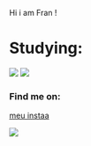 <p> Hi i am Fran ! </P>
<h1> Studying: </h1>
<p> <img src="https://img.shields.io/badge/HTML5-E34F26?style=for-the-badge&logo=html5&logoColor=white"> </img> <img src="https://img.shields.io/badge/CSS3-1572B6?style=for-the-badge&logo=css3&logoColor=white" </p>

<h3> Find me on: </h3> 
<p><a href="https://www.instagram.com/_mnhgdfs_/" ALT="https://img.shields.io/badge/Instagram-E4405F?style=for-the-badge&logo=instagram&logoColor=white">meu instaa
</a> </p>
  <p>  <img src="https://pa1.narvii.com/6515/f91ba830150b71c590fb142af7b53caa5b1b8203_hq.gif"> </img> <img src=""</p>
  
